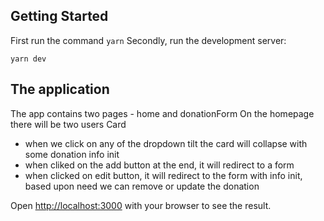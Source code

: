 ## Getting Started

First run the command `yarn`
Secondly, run the development server:

```
yarn dev
```

## The application

The app contains two pages - home and donationForm
On the homepage there will be two users Card

- when we click on any of the dropdown tilt the card will collapse with some donation info init
- when cliked on the add button at the end, it will redirect to a form
- when clicked on edit button, it will redirect to the form with info init, based upon need we can remove or update the donation

Open [http://localhost:3000](http://localhost:3000) with your browser to see the result.
